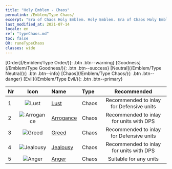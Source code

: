 ```yaml
---
title: "Holy Emblem - Chaos"
permalink: /Emblem/Type Chaos/
excerpt: "Era of Chaos Holy Emblem. Holy Emblem. Era of Chaos Holy Emblem Chaos. Era of Chaos Chaos"
last_modified_at: 2021-07-14
locale: en
ref: "typeChaos.md"
toc: false
QR: runeTypeChaos
classes: wide
---
```


  [Order](/Emblem/Type Order/){: .btn .btn--warning}   [Goodness](/Emblem/Type Goodness/){: .btn .btn--success}   [Neutral](/Emblem/Type Neutral/){: .btn .btn--info}   [Chaos](/Emblem/Type Chaos/){: .btn .btn--danger}   [Evil](/Emblem/Type Evil/){: .btn .btn--primary} 

  |  Nr  | Icon |             Name            |    Type    |   Recommended   |
  |:-----|:--:|:----------------------------|:-----------|:---------------:|
  | 1 | ![Lust](/images/r/rune_icon_405.png) | [Lust](/Emblem/Lust/) | Chaos | Recommended to inlay for Defensive units | 
  | 2 | ![Arrogance](/images/r/rune_icon_402.png) | [Arrogance](/Emblem/Arrogance/) | Chaos | Recommended to inlay for units with DPS | 
  | 3 | ![Greed](/images/r/rune_icon_404.png) | [Greed](/Emblem/Greed/) | Chaos | Recommended to inlay for Defensive units | 
  | 4 | ![Jealousy](/images/r/rune_icon_401.png) | [Jealousy](/Emblem/Jealousy/) | Chaos | Recommended to inlay for units with DPS | 
  | 5 | ![Anger](/images/r/rune_icon_403.png) | [Anger](/Emblem/Anger/) | Chaos | Suitable for any units | 
